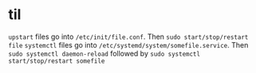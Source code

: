 # til

`upstart` files go into `/etc/init/file.conf`. Then `sudo start/stop/restart file`
`systemctl` files go into `/etc/systemd/system/somefile.service`. Then `sudo systemctl daemon-reload` followed by `sudo systemctl start/stop/restart somefile`
